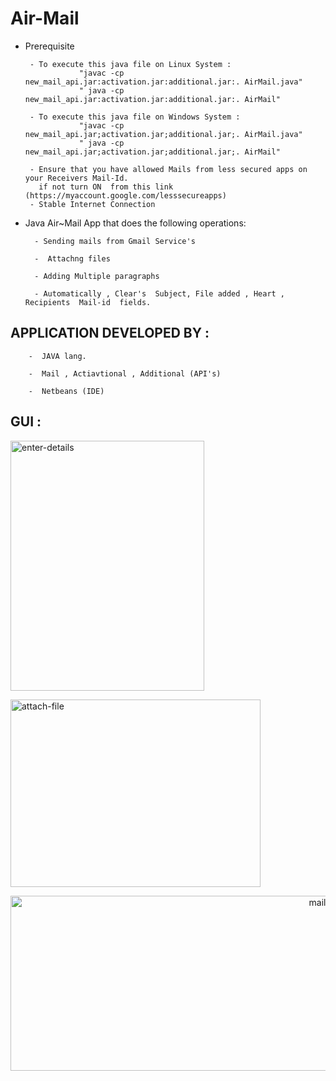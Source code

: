 # Air-Mail

- Prerequisite
      
    
       - To execute this java file on Linux System :  
                  "javac -cp new_mail_api.jar:activation.jar:additional.jar:. AirMail.java"
                  " java -cp new_mail_api.jar:activation.jar:additional.jar:. AirMail"
                  
       - To execute this java file on Windows System :  
                  "javac -cp new_mail_api.jar;activation.jar;additional.jar;. AirMail.java"
                  " java -cp new_mail_api.jar;activation.jar;additional.jar;. AirMail"   
                  
       - Ensure that you have allowed Mails from less secured apps on your Receivers Mail-Id. 
         if not turn ON  from this link  (https://myaccount.google.com/lesssecureapps)
       - Stable Internet Connection



- Java Air~Mail App that does the following operations:



        - Sending mails from Gmail Service's

        -  Attachng files

        - Adding Multiple paragraphs

        - Automatically , Clear's  Subject, File added , Heart , Recipients  Mail-id  fields.


## APPLICATION DEVELOPED BY :

        -  JAVA lang.

        -  Mail , Actiavtional , Additional (API's)

        -  Netbeans (IDE)


## GUI :





<p align="start"><a href="https://ibb.co/kqQWtNL"><img src="https://i.ibb.co/zxf5yjd/AirMail.png" alt="enter-details" border="0"  width="310" height="400"></p>

<p align="centre"><a href="https://ibb.co/rs6hTHG"><img src="https://i.ibb.co/93t3QMg/attach-file.png" alt="attach-file" border="0" width="400" height="300"></p>

<p align="end"><a href="https://ibb.co/7JddVBr"><img src="https://i.ibb.co/SX440HV/mail-received.png" alt="mail-received" border="0" width="570" height="280"></a></p>


